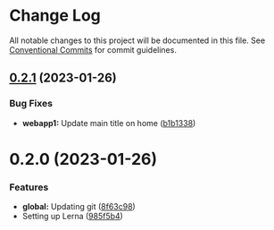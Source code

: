 # Change Log

All notable changes to this project will be documented in this file.
See [Conventional Commits](https://conventionalcommits.org) for commit guidelines.

## [0.2.1](https://github.com/carlosbvz/learning-lerna/compare/v0.2.0...v0.2.1) (2023-01-26)


### Bug Fixes

* **webapp1:** Update main title on home ([b1b1338](https://github.com/carlosbvz/learning-lerna/commit/b1b13387a20ea98b2748ca46a56205c69153594f))





# 0.2.0 (2023-01-26)


### Features

* **global:** Updating git ([8f63c98](https://github.com/carlosbvz/learning-lerna/commit/8f63c98c2bd8589118e475eab84e66f3d221bef0))
* Setting up Lerna ([985f5b4](https://github.com/carlosbvz/learning-lerna/commit/985f5b4674453f2546c8f69738bd9b60c3c2a941))

